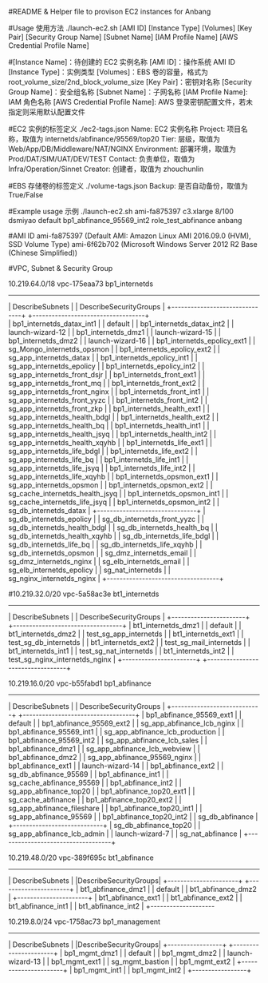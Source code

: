 #README & Helper file to provison EC2 instances for Anbang

#Usage 使用方法
./launch-ec2.sh [AMI ID] [Instance Type] [Volumes] [Key Pair] [Security Group Name] [Subnet Name] [IAM Profile Name] [AWS Credential Profile Name]

#[Instance Name]：待创建的 EC2 实例名称
[AMI ID]：操作系统 AMI ID
[Instance Type]：实例类型
[Volumes]：EBS 卷的容量，格式为 root_volume_size/2nd_block_volume_size
[Key Pair]：密钥对名称
[Security Group Name]：安全组名称
[Subnet Name]：子网名称
[IAM Profile Name]: IAM 角色名称
[AWS Credential Profile Name]: AWS 登录密钥配置文件，若未指定则采用默认配置文件

#EC2 实例的标签定义
./ec2-tags.json
Name: EC2 实例名称
Project: 项目名称，取值为 internetds/abfinance/95569/top20
Tier: 层级，取值为 Web/App/DB/Middleware/NAT/NGINX
Environment: 部署环境，取值为 Prod/DAT/SIM/UAT/DEV/TEST
Contact: 负责单位，取值为 Infra/Operation/Sinnet
Creator: 创建者，取值为 zhouchunlin

#EBS 存储卷的标签定义
./volume-tags.json
Backup: 是否自动备份，取值为 True/False

#Example usage 示例
./launch-ec2.sh ami-fa875397 c3.xlarge 8/100 dsmiyao default bp1_abfinance_95569_int2 role_test_abfinance anbang

#AMI ID
ami-fa875397 (Default AMI: Amazon Linux AMI 2016.09.0 (HVM), SSD Volume Type) 
ami-6f62b702 (Microsoft Windows Server 2012 R2 Base (Chinese Simplified))

#VPC, Subnet & Security Group

10.219.64.0/18	vpc-175eaa73	bp1_internetds    

---------------------------------               -------------------------------------      
|        DescribeSubnets        |               |        DescribeSecurityGroups     |
+-------------------------------+               +-----------------------------------+           
|  bp1_internetds_datax_int1    |               |  default                          |
|  bp1_internetds_datax_int2    |               |  launch-wizard-12                 |
|  bp1_internetds_dmz1          |               |  launch-wizard-15                 |
|  bp1_internetds_dmz2          |               |  launch-wizard-16                 |
|  bp1_internetds_epolicy_ext1  |               |  sg_Mongo_internetds_opsmon       |
|  bp1_internetds_epolicy_ext2  |               |  sg_app_internetds_datax          |
|  bp1_internetds_epolicy_int1  |               |  sg_app_internetds_epolicy        |
|  bp1_internetds_epolicy_int2  |               |  sg_app_internetds_front_dsjr     |
|  bp1_internetds_front_ext1    |               |  sg_app_internetds_front_mq       |
|  bp1_internetds_front_ext2    |               |  sg_app_internetds_front_nginx    |
|  bp1_internetds_front_int1    |               |  sg_app_internetds_front_yyzc     |
|  bp1_internetds_front_int2    |               |  sg_app_internetds_front_zkp      |
|  bp1_internetds_health_ext1   |               |  sg_app_internetds_health_bdgl    |
|  bp1_internetds_health_ext2   |               |  sg_app_internetds_health_bq      |
|  bp1_internetds_health_int1   |               |  sg_app_internetds_health_jsyq    |
|  bp1_internetds_health_int2   |               |  sg_app_internetds_health_xqyhb   |
|  bp1_internetds_life_ext1     |               |  sg_app_internetds_life_bdgl      |
|  bp1_internetds_life_ext2     |               |  sg_app_internetds_life_bq        |
|  bp1_internetds_life_int1     |               |  sg_app_internetds_life_jsyq      |
|  bp1_internetds_life_int2     |               |  sg_app_internetds_life_xqyhb     |
|  bp1_internetds_opsmon_ext1   |               |  sg_app_internetds_opsmon         |
|  bp1_internetds_opsmon_ext2   |               |  sg_cache_internetds_health_jsyq  |
|  bp1_internetds_opsmon_int1   |               |  sg_cache_internetds_life_jsyq    |
|  bp1_internetds_opsmon_int2   |               |  sg_db_internetds_datax           |
+-------------------------------+               |  sg_db_internetds_epolicy         |
                                                |  sg_db_internetds_front_yyzc      |
                                                |  sg_db_internetds_health_bdgl     |
                                                |  sg_db_internetds_health_bq       |
                                                |  sg_db_internetds_health_xqyhb    |
                                                |  sg_db_internetds_life_bdgl       |
                                                |  sg_db_internetds_life_bq         |
                                                |  sg_db_internetds_life_xqyhb      |
                                                |  sg_db_internetds_opsmon          |
                                                |  sg_dmz_internetds_email          |
                                                |  sg_dmz_internetds_nginx          |
                                                |  sg_elb_internetds_email          |
                                                |  sg_elb_internetds_epolicy        |
                                                |  sg_nat_internetds                |
                                                |  sg_nginx_internetds_nginx        |
                                                +-----------------------------------+

#10.219.32.0/20	vpc-5a58ac3e	bt1_internetds 

-------------------------                   ------------------------------------
|    DescribeSubnets    |                   |      DescribeSecurityGroups      |
+-----------------------+                   +----------------------------------+
|  bt1_internetds_dmz1  |                   |  default                         |
|  bt1_internetds_dmz2  |                   |  test_sg_app_internetds          |
|  bt1_internetds_ext1  |                   |  test_sg_db_internetds           |
|  bt1_internetds_ext2  |                   |  test_sg_mail_internetds         |
|  bt1_internetds_int1  |                   |  test_sg_nat_internetds          |
|  bt1_internetds_int2  |                   |  test_sg_nginx_internetds_nginx  |
+-----------------------+                   +----------------------------------+
                                        


10.219.16.0/20	vpc-b55fabd1	bp1_abfinance

------------------------------              ------------------------------------- 
|       DescribeSubnets      |              |      DescribeSecurityGroups       | 
+----------------------------+              +-----------------------------------+ 
|  bp1_abfinance_95569_ext1  |              |  default                          | 
|  bp1_abfinance_95569_ext2  |              |  sg_app_abfinance_lcb_nginx       | 
|  bp1_abfinance_95569_int1  |              |  sg_app_abfinance_lcb_production  | 
|  bp1_abfinance_95569_int2  |              |  sg_app_abfinance_lcb_sales       | 
|  bp1_abfinance_dmz1        |              |  sg_app_abfinance_lcb_webview     | 
|  bp1_abfinance_dmz2        |              |  sg_app_abfinance_95569_nginx     | 
|  bp1_abfinance_ext1        |              |  launch-wizard-14                 | 
|  bp1_abfinance_ext2        |              |  sg_db_abfinance_95569            | 
|  bp1_abfinance_int1        |              |  sg_cache_abfinance_95569         | 
|  bp1_abfinance_int2        |              |  sg_app_abfinance_top20           | 
|  bp1_abfinance_top20_ext1  |              |  sg_cache_abfinance               | 
|  bp1_abfinance_top20_ext2  |              |  sg_app_abfinance_fileshare       | 
|  bp1_abfinance_top20_int1  |              |  sg_app_abfinance_95569           | 
|  bp1_abfinance_top20_int2  |              |  sg_db_abfinance                  | 
+----------------------------+              |  sg_db_abfinance_top20            | 
                                            |  sg_app_abfinance_lcb_admin       | 
                                            |  launch-wizard-7                  |
                                            |  sg_nat_abfinance                 |
                                            +-----------------------------------+
                                            

10.219.48.0/20	vpc-389f695c	bt1_abfinance

------------------------                    ------------------------
|    DescribeSubnets   |                    |DescribeSecurityGroups|
+----------------------+                    +----------------------+
|  bt1_abfinance_dmz1  |                    |  default             |
|  bt1_abfinance_dmz2  |                    +----------------------+
|  bt1_abfinance_ext1  |
|  bt1_abfinance_ext2  |
|  bt1_abfinance_int1  |
|  bt1_abfinance_int2  |
+--------------------

10.219.8.0/24	vpc-1758ac73	bp1_management

-------------------                         ------------------------
| DescribeSubnets |                         |DescribeSecurityGroups|
+-----------------+                         +----------------------+
|  bp1_mgmt_dmz1  |                         |  default             |
|  bp1_mgmt_dmz2  |                         |  launch-wizard-13    |
|  bp1_mgmt_ext1  |                         |  sg_mgmt_bastion     |
|  bp1_mgmt_ext2  |                         +----------------------+
|  bp1_mgmt_int1  |
|  bp1_mgmt_int2  |
+-----------------+



